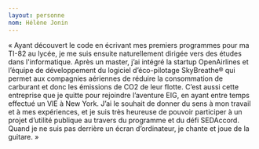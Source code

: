 ```yaml
--- 
layout: personne 
nom: Hélène Jonin 
--- 
```


« Ayant découvert le code en écrivant mes premiers programmes pour ma TI-82 au lycée, je me suis ensuite naturellement dirigée vers des études dans l'informatique. Après un master, j’ai intégré la startup OpenAirlines et l’équipe de développement du logiciel d’éco-pilotage SkyBreathe® qui permet aux compagnies aériennes de réduire la consommation de carburant et donc les émissions de CO2 de leur flotte. C’est aussi cette entreprise que je quitte pour rejoindre l’aventure EIG, en ayant entre temps effectué un VIE à New York. J’ai le souhait de donner du sens à mon travail et à mes expériences, et je suis très heureuse de pouvoir participer à un projet d’utilité publique au travers du programme et du défi SEDAccord. Quand je ne suis pas derrière un écran d’ordinateur, je chante et joue de la guitare. »

